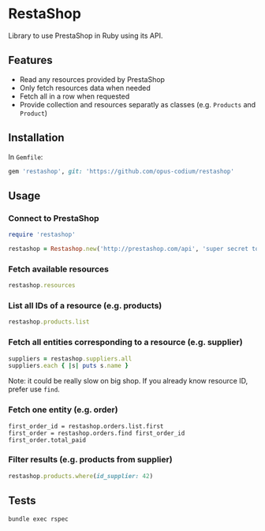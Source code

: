 # RestaShop

Library to use PrestaShop in Ruby using its API.

## Features

* Read any resources provided by PrestaShop
* Only fetch resources data when needed
* Fetch all in a row when requested
* Provide collection and resources separatly as classes (e.g. `Products` and `Product`)

## Installation

In `Gemfile`:

```ruby
gem 'restashop', git: 'https://github.com/opus-codium/restashop'
```

## Usage

### Connect to PrestaShop

```ruby
require 'restashop'

restashop = Restashop.new('http://prestashop.com/api', 'super secret token')
```

### Fetch available resources

```ruby
restashop.resources
```

### List all IDs of a resource (e.g. products)

```ruby
restashop.products.list
```

### Fetch all entities corresponding to a resource (e.g. supplier)

```ruby
suppliers = restashop.suppliers.all
suppliers.each { |s| puts s.name }
```
Note: it could be really slow on big shop. If you already know resource ID, prefer use `find`.

### Fetch one entity (e.g. order)

```
first_order_id = restashop.orders.list.first
first_order = restashop.orders.find first_order_id
first_order.total_paid
```

### Filter results (e.g. products from supplier)

```ruby
restashop.products.where(id_supplier: 42)
```

## Tests

```
bundle exec rspec
```
